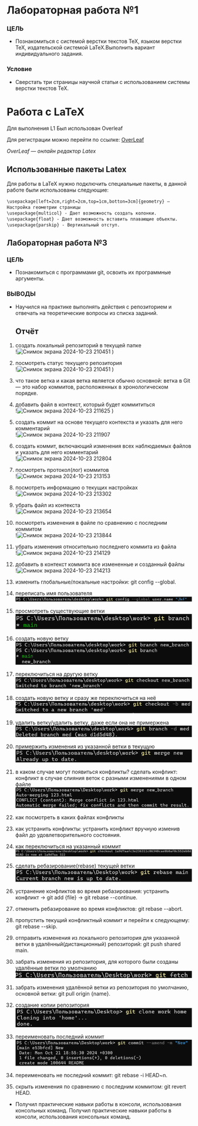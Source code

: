 # Лабораторная работа №1
### ЦЕЛЬ
- Познакомиться с системой верстки текстов TeX, языком верстки TeX, издательской системой LaTeX.Выполнить вариант индивидуального задания.
### Условие
- Сверстать три страницы научной статьи с использованием системы верстки текстов TeX.
# Работа с LaTeX 

Для выполнения L1
Был использован Overleaf

Для регистрации можно перейти по ссылке:
[OverLeaf](https://www.overleaf.com)

*OverLeaf — онлайн редактор Latex* 
## Использованные пакеты Latex

Для работы в LaTeX нужно подключить специальные пакеты, в данной работе были использованы следующие:

```\usepackage{multicol} — Даёт возможность разделить страницу на 2 и более коллонны
\usepackage[left=2cm,right=2cm,top=1cm,botton=3cm]{geometry} — Настройка геометрии страницы
\usepackage{multicol} - Дает возможность создать колонки.
\usepackage{float} - Дает возможность вставить плавающие объекты.
\usepackage{parskip} - Вертикальный отступ.
```
## Лабораторная работа №3
### ЦЕЛЬ
- Познакомиться с программами git, освоить их программные аргументы.
### ВЫВОДЫ
- Научился на практике выполнять действия с репозиторием и отвечать на теоретические вопросы из списка заданий.
  ## Отчёт
1. создать локальный репозиторий в текущей папке <br>!![Снимок экрана 2024-10-23 210451](https://github.com/user-attachments/assets/9f225bdf-da8c-40d1-8bf0-93136b277f25)
)
2. посмотреть статус текущего репозитория <br>!![Снимок экрана 2024-10-23 210451](https://github.com/user-attachments/assets/1fb541c2-a1ea-4812-a4d2-bd2ac64c9534)
)
3. что такое ветка и какая ветка является обычно основной: ветка в Git — это набор коммитов, расположенных в хронологическом порядке.
4. добавить файл в контекст, который будет коммититься <br>!![Снимок экрана 2024-10-23 211625](https://github.com/user-attachments/assets/c585387d-fef3-43c2-a147-d57b54a0ed1c)
)
5. cоздать коммит на основе текущего контекста и указать для него комментарий <br>!![Снимок экрана 2024-10-23 211907](https://github.com/user-attachments/assets/360e79ef-6e06-475b-b7a3-807ee5dfa7af)

6. создать коммит, включающий изменения всех наблюдаемых файлов и указать для него комментарий <br>!![Снимок экрана 2024-10-23 212804](https://github.com/user-attachments/assets/cd1de8c4-1a5f-4296-9300-6a45c797a9d6)

7. посмотреть протокол(лог) коммитов <br>!![Снимок экрана 2024-10-23 213153](https://github.com/user-attachments/assets/a3261af6-a2aa-4add-b535-9a35475dda62)

8. посмотреть информацию о текущих настройках <br>!![Снимок экрана 2024-10-23 213302](https://github.com/user-attachments/assets/24ba9ac1-8761-467c-845e-1cc361da9817)

9. убрать файл из контекста <br>!![Снимок экрана 2024-10-23 213654](https://github.com/user-attachments/assets/e69ffa8c-7a63-4d62-a406-3169b6035e4f)

10. посмотреть изменения в файле по сравнению с последним коммитом <br>!![Снимок экрана 2024-10-23 213844](https://github.com/user-attachments/assets/a2491385-4292-40ba-8c8d-8a6216f8cc05)

11. убрать изменения относительно последнего коммита из файла <br>!![Снимок экрана 2024-10-23 214129](https://github.com/user-attachments/assets/e8674ac5-7d15-419d-857a-fdfde2056683)

12. добавить в контекст коммита все измененные и созданный файлы <br>!![Снимок экрана 2024-10-23 214213](https://github.com/user-attachments/assets/2af1f393-2433-4a3c-9ac5-9b3e0d2fb1de)

13. изменить глобальные/локальные настройки: git config --global.
14. переписать имя пользователя <br>![14](images/14.png)
15. просмотреть существующие ветки <br>![15](images/15.png)
16. создать новую ветку <br>![16](images/16.png)
17. переключиться на другую ветку <br>![17](images/17.png)
18. создать новую ветку и сразу же переключиться на неё <br>![18](images/18.png)
19. удалить ветку/удалить ветку, даже если она не примержена <br>![19](images/19.png)
20. примержить изменения из указанной ветки в текущую <br>![20](images/20.png)
21. в каком случае могут появиться конфликты? сделать конфликт: конфликт в случае слияния веток с разными изменениями в одном файле <br>![21](images/21.png)
22. как посмотреть в каких файлах конфликты
23. как устранить конфликты: устранить конфликт вручную изменив файл до удовлетворительного состояния.
24. как переключиться на указанный коммит <br>![24](images/24.png)
25. сделать ребазирование(rebase) текущей ветки <br>![25](images/25.png)
26. устранение конфликтов во время ребазирования: устранить конфликт → git add {file} → git rebase --continue.
27. отменить ребазирование во время конфликтов: git rebase --abort.
28. пропустить текущий конфликтный коммит и перейти к следующему: git rebase --skip.
29. отправить изменения из локального репозитория для указанной ветки в удалённый(дистанционный) репозиторий: git push shared main.
30. забрать изменения из репозитория, для которого были созданы удалённые ветки по умолчанию <br>![30](images/30.png)
31. забрать изменения удалённой ветки из репозитория по умолчанию, основной ветки: git pull origin {name}.
32. создание копии репозитория <br>![32](images/32.png)
33. переименовать последний коммит <br>![33](images/33.png)
34. переименовать не последний коммит: git rebase -i HEAD~n.
35. скрыть изменения по сравнению с последним коммитом: git revert HEAD.
- Получил практические навыки работы в консоли, использования консольных команд.
Получил практические навыки работы в консоли, использования консольных команд.

